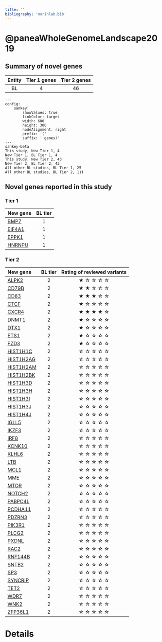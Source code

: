 ```yaml
---
title: ''
bibliography: 'morinlab.bib'
---
```


# @paneaWholeGenomeLandscape2019
## Summary of novel genes

|Entity| Tier 1 genes| Tier 2 genes|
|:-:|:-:|:-:|
|BL|4|46|
```mermaid
---
config:
    sankey:
        showValues: true
        linkColor: target
        width: 600
        height: 300
        nodeAlignment: right
        prefix: '('
        suffix: ' genes)'
---
sankey-beta
This study, New Tier 1, 4
New Tier 1, BL Tier 1, 4
This study, New Tier 2, 43
New Tier 2, BL Tier 2, 43
All other BL studies, BL Tier 1, 25
All other BL studies, BL Tier 2, 111
```

## Novel genes reported in this study

### Tier 1
|New gene|BL tier|
|:-|:-:|
|[BMP7](../BMP7)|1 |
|[EIF4A1](../EIF4A1)|1 |
|[EPPK1](../EPPK1)|1 |
|[HNRNPU](../HNRNPU)|1 |

### Tier 2
|New gene|BL tier|Rating of reviewed variants|
|:-|:-:|:-:|
|[ALPK2](../ALPK2)|2 | &starf; &star; &star; &star; &star;|
|[CD79B](../CD79B)|2 | &starf; &starf; &star; &star; &star;|
|[CD83](../CD83)|2 | &starf; &starf; &starf; &star; &star;|
|[CTCF](../CTCF)|2 | &starf; &star; &star; &star; &star;|
|[CXCR4](../CXCR4)|2 | &starf; &starf; &starf; &starf; &star;|
|[DNMT1](../DNMT1)|2 | &starf; &star; &star; &star; &star;|
|[DTX1](../DTX1)|2 | &starf; &star; &star; &star; &star;|
|[ETS1](../ETS1)|2 | &starf; &star; &star; &star; &star;|
|[FZD3](../FZD3)|2 | &starf; &star; &star; &star; &star;|
|[HIST1H1C](../HIST1H1C)|2 | &star; &star; &star; &star; &star;|
|[HIST1H2AG](../HIST1H2AG)|2 | &star; &star; &star; &star; &star;|
|[HIST1H2AM](../HIST1H2AM)|2 | &star; &star; &star; &star; &star;|
|[HIST1H2BK](../HIST1H2BK)|2 | &star; &star; &star; &star; &star;|
|[HIST1H3D](../HIST1H3D)|2 |&star; &star; &star; &star; &star;|
|[HIST1H3H](../HIST1H3H)|2 |&star; &star; &star; &star; &star;|
|[HIST1H3I](../HIST1H3I)|2 |&star; &star; &star; &star; &star;|
|[HIST1H3J](../HIST1H3J)|2 |&star; &star; &star; &star; &star;|
|[HIST1H4J](../HIST1H4J)|2 |&star; &star; &star; &star; &star;|
|[IGLL5](../IGLL5)|2 |&star; &star; &star; &star; &star;|
|[IKZF3](../IKZF3)|2 |&star; &star; &star; &star; &star;|
|[IRF8](../IRF8)|2 |&star; &star; &star; &star; &star;|
|[KCNK10](../KCNK10)|2 |&star; &star; &star; &star; &star;|
|[KLHL6](../KLHL6)|2 |&star; &star; &star; &star; &star;|
|[LTB](../LTB)|2 |&star; &star; &star; &star; &star;|
|[MCL1](../MCL1)|2 |&star; &star; &star; &star; &star;|
|[MME](../MME)|2 |&star; &star; &star; &star; &star;|
|[MTOR](../MTOR)|2 |&star; &star; &star; &star; &star;|
|[NOTCH2](../NOTCH2)|2 |&star; &star; &star; &star; &star;|
|[PABPC4L](../PABPC4L)|2 |&star; &star; &star; &star; &star;|
|[PCDHA11](../PCDHA11)|2 |&star; &star; &star; &star; &star;|
|[PDZRN3](../PDZRN3)|2 |&star; &star; &star; &star; &star;|
|[PIK3R1](../PIK3R1)|2 |&star; &star; &star; &star; &star;|
|[PLCG2](../PLCG2)|2 |&star; &star; &star; &star; &star;|
|[PXDNL](../PXDNL)|2 |&star; &star; &star; &star; &star;|
|[RAC2](../RAC2)|2 |&star; &star; &star; &star; &star;|
|[RNF144B](../RNF144B)|2 |&star; &star; &star; &star; &star;|
|[SNTB2](../SNTB2)|2 |&star; &star; &star; &star; &star;|
|[SP3](../SP3)|2 |&star; &star; &star; &star; &star;|
|[SYNCRIP](../SYNCRIP)|2 |&star; &star; &star; &star; &star;|
|[TET2](../TET2)|2 |&star; &star; &star; &star; &star;|
|[WDR7](../WDR7)|2 |&star; &star; &star; &star; &star;|
|[WNK2](../WNK2)|2 |&star; &star; &star; &star; &star;|
|[ZFP36L1](../ZFP36L1)|2 |&star; &star; &star; &star; &star;|


# Details

